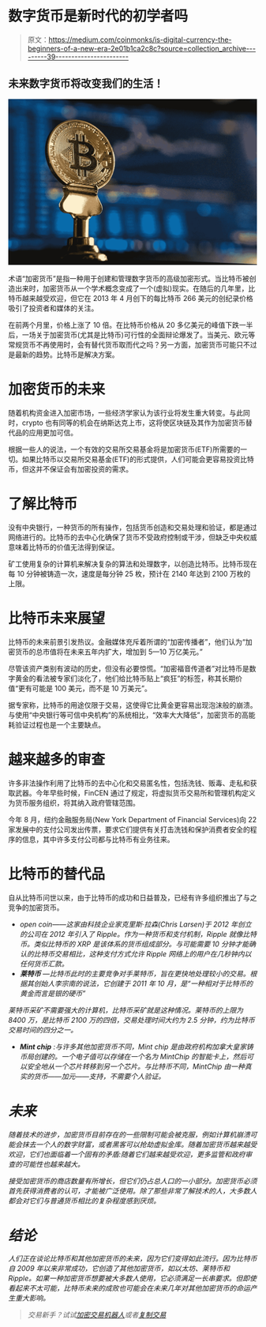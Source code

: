 # 数字货币是新时代的初学者吗

> 原文：<https://medium.com/coinmonks/is-digital-currency-the-beginners-of-a-new-era-2e01b1ca2c8c?source=collection_archive---------39----------------------->

## 未来数字货币将改变我们的生活！

![](img/4ddd7b0e543ec7366622653cf569b59c.png)

术语“加密货币”是指一种用于创建和管理数字货币的高级加密形式。当比特币被创造出来时，加密货币从一个学术概念变成了一个(虚拟)现实。在随后的几年里，比特币越来越受欢迎，但它在 2013 年 4 月创下的每比特币 266 美元的创纪录价格吸引了投资者和媒体的关注。

在前两个月里，价格上涨了 10 倍。在比特币价格从 20 多亿美元的峰值下跌一半后，一场关于加密货币(尤其是比特币)可行性的全面辩论爆发了。当美元、欧元等常规货币不再使用时，会有替代货币取而代之吗？另一方面，加密货币可能只不过是最新的趋势。比特币是解决方案。

# 加密货币的未来

随着机构资金进入加密市场，一些经济学家认为该行业将发生重大转变。与此同时，crypto 也有同等的机会在纳斯达克上市，这将使区块链及其作为加密货币替代品的应用更加可信。

根据一些人的说法，一个有效的交易所交易基金将是加密货币(ETF)所需要的一切。如果比特币以交易所交易基金(ETF)的形式提供，人们可能会更容易投资比特币，但这并不保证会有加密投资的需求。

# 了解比特币

没有中央银行，一种货币的所有操作，包括货币创造和交易处理和验证，都是通过网络进行的。比特币的去中心化确保了货币不受政府控制或干涉，但缺乏中央权威意味着比特币的价值无法得到保证。

矿工使用复杂的计算机来解决复杂的算法和处理数字，以创造比特币。比特币现在每 10 分钟被铸造一次，速度是每分钟 25 枚，预计在 2140 年达到 2100 万枚的上限。

# 比特币未来展望

比特币的未来前景引发热议。金融媒体充斥着所谓的“加密传播者”，他们认为“加密货币的总市值将在未来五年内扩大，增加到 5—10 万亿美元。”

尽管该资产类别有波动的历史，但没有必要惊慌。“加密福音传道者”对比特币是数字黄金的看法被专家们淡化了，他们给比特币贴上“疯狂”的标签，称其长期价值“更有可能是 100 美元，而不是 10 万美元”。

据专家称，比特币的用途仅限于交易，这使得它比黄金更容易出现泡沫般的崩溃。与使用“中央银行等可信中央机构”的系统相比，“效率大大降低”，加密货币的高能耗验证过程也是一个主要缺点。

# 越来越多的审查

许多非法操作利用了比特币的去中心化和交易匿名性，包括洗钱、贩毒、走私和获取武器。今年早些时候，FinCEN 通过了规定，将虚拟货币交易所和管理机构定义为货币服务组织，将其纳入政府管辖范围。

今年 8 月，纽约金融服务局(New York Department of Financial Services)向 22 家发展中的支付公司发出传票，要求它们提供有关打击洗钱和保护消费者安全的程序的信息，其中许多支付公司都与比特币有业务往来。

# 比特币的替代品

自从比特币问世以来，由于比特币的成功和日益普及，已经有许多组织推出了与之竞争的加密货币。

*   *open coin——这家由科技企业家克里斯·拉森(Chris Larsen)于 2012 年创立的公司在 2012 年引入了 Ripple。作为一种货币和支付机制，Ripple 就像比特币。类似比特币的 XRP 是该体系的货币组成部分。与可能需要 10 分钟才能确认的比特币交易相比，这种支付方式允许 Ripple 网络上的用户在几秒钟内以任何货币汇款。*
*   ****莱特币*** —比特币此时的主要竞争对手莱特币，旨在更快地处理较小的交易。根据其创始人李宗南的说法，它创建于 2011 年 10 月，是“一种相对于比特币的黄金而言是银的硬币”*

*莱特币采矿不需要强大的计算机，比特币采矿就是这种情况。莱特币的上限为 8400 万，是比特币 2100 万的四倍，交易处理时间大约为 2.5 分钟，约为比特币交易时间的四分之一。*

*   ****Mint chip*** :与许多其他加密货币不同，Mint chip 是由政府机构加拿大皇家铸币局创建的。一个电子值可以存储在一个名为 MintChip 的智能卡上，然后可以安全地从一个芯片转移到另一个芯片。与比特币不同，MintChip 由一种真实的货币——加元——支持，不需要个人验证。*

# *未来*

*随着技术的进步，加密货币目前存在的一些限制可能会被克服，例如计算机崩溃可能会抹去一个人的数字财富，或者黑客可以抢劫虚拟金库。随着加密货币越来越受欢迎，它们也面临着一个固有的矛盾:随着它们越来越受欢迎，更多监管和政府审查的可能性也越来越大。*

*接受加密货币的商店数量有所增长，但它们仍占总人口的一小部分。加密货币必须首先获得消费者的认可，才能被广泛使用。除了那些非常了解技术的人，大多数人都会对它们与普通货币相比的复杂程度感到厌烦。*

# *结论*

*人们正在谈论比特币和其他加密货币的未来，因为它们变得如此流行。因为比特币自 2009 年以来非常成功，它创造了其他加密货币，如以太坊、莱特币和 Ripple。如果一种加密货币想要被大多数人使用，它必须满足一长串要求。但即使看起来不太可能，比特币未来的成败也可能会在未来几年对其他加密货币的命运产生重大影响。*

> *交易新手？试试[加密交易机器人](/coinmonks/crypto-trading-bot-c2ffce8acb2a)或者[复制交易](/coinmonks/top-10-crypto-copy-trading-platforms-for-beginners-d0c37c7d698c)*